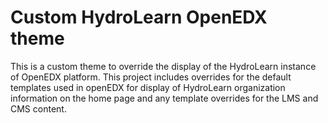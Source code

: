 # Custom HydroLearn OpenEDX theme
This is a custom theme to override the display of the HydroLearn instance of OpenEDX platform. This project includes overrides for the default templates used in openEDX for display of HydroLearn organization information on the home page and any template overrides for the LMS and CMS content.
